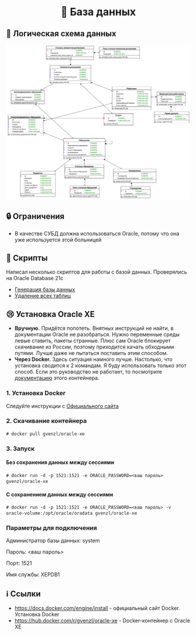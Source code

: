 <div align="center">

  # :bookmark_tabs: База данных

</div>

## :diamond_shape_with_a_dot_inside: Логическая схема данных

![Логическая схема данных](documentation/er-model.png)

## :lock: Ограничения

- В качестве СУБД должна использоваться Oracle, потому что она уже используется этой больницей

## :scroll: Скрипты

Написал несколько скриптов для работы с базой данных. Проверялись на Oracle Database 21c

- [Генерация базы данных](scripts/database-generation.txt)
- [Удаление всех таблиц](scripts/drop-all-tables.txt)

## :cry: Установка Oracle XE

- **Вручную.** Придётся попотеть. Внятных инструкций не найти, в документации Oracle не разобраться. Нужно переменные среды левые ставить, пакеты странные. Плюс сам Oracle блокирует скачивание из России, поэтому приходится качать обходными путями. Лучше даже не пытаться поставить этим способом.
- **Через Docker.** Здесь ситуация намного лучше. Настолько, что установка сводится к 2 командам. Я буду использовать только этот способ. Если это руководство не работает, то посмотрите [документацию](https://hub.docker.com/r/gvenzl/oracle-xe) этого контейнера.

### 1. Установка Docker

Следуйте инструкции с [Официального сайта](https://docs.docker.com/engine/install)

### 2. Скачивание контейнера

```shell
# docker pull gvenzl/oracle-xe
```

### 3. Запуск

#### Без сохранения данных между сессиями

```shell
# docker run -d -p 1521:1521 -e ORACLE_PASSWORD=<ваш пароль> gvenzl/oracle-xe
```

#### С сохранением данных между сессиями

```shell
# docker run -d -p 1521:1521 -e ORACLE_PASSWORD=<ваш пароль> -v oracle-volume:/opt/oracle/oradata gvenzl/oracle-xe
```

### Параметры для подключения

Администратор базы данных: system

Пароль: <ваш пароль>

Порт: 1521

Имя службы: XEPDB1

## :information_source: Ссылки

- https://docs.docker.com/engine/install - официальный сайт Docker. Установка Docker
- https://hub.docker.com/r/gvenzl/oracle-xe - Docker-контейнер с Oracle XE
